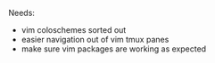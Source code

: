 Needs:

* vim coloschemes sorted out
* easier navigation out of vim tmux panes
* make sure vim packages are working as expected
